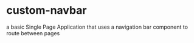 # custom-navbar
a basic Single Page Application that uses a navigation bar component to route between pages
